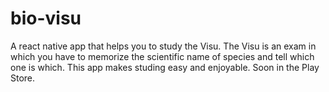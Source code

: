 # bio-visu
A react native app that helps you to study the Visu. 
The Visu is an exam in which you have to memorize the scientific name of species and tell which one is which. This app makes studing easy and enjoyable. 
Soon in the Play Store.
